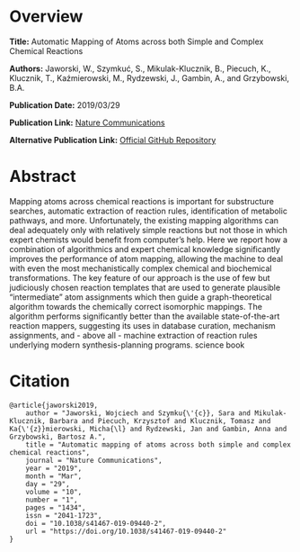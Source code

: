 # Overview
**Title:**
Automatic Mapping of Atoms across both Simple and Complex Chemical Reactions

**Authors:**
Jaworski, W., Szymkuć, S., Mikulak-Klucznik, B., Piecuch, K., Klucznik, T., Kaźmierowski, M., Rydzewski, J., Gambin, A., and Grzybowski, B.A.

**Publication Date:**
2019/03/29

**Publication Link:**
[Nature Communications](https://www.nature.com/articles/s41467-019-09440-2#citeas)

**Alternative Publication Link:**
[Official GitHub Repository](https://github.com/w-jaworski/AtomMap) 


# Abstract
Mapping atoms across chemical reactions is important for substructure searches, automatic extraction of reaction rules, identification of metabolic pathways, and more. 
Unfortunately, the existing mapping algorithms can deal adequately only with relatively simple reactions but not those in which expert chemists would benefit from computer’s help. 
Here we report how a combination of algorithmics and expert chemical knowledge significantly improves the performance of atom mapping, allowing the machine to deal with even the most mechanistically complex chemical and biochemical transformations. 
The key feature of our approach is the use of few but judiciously chosen reaction templates that are used to generate plausible “intermediate” atom assignments which then guide a graph-theoretical algorithm towards the chemically correct isomorphic mappings. 
The algorithm performs significantly better than the available state-of-the-art reaction mappers, suggesting its uses in database curation, mechanism assignments, and - above all - machine extraction of reaction rules underlying modern synthesis-planning programs.
science book


# Citation
```
@article{jaworski2019,
    author = "Jaworski, Wojciech and Szymku{\'{c}}, Sara and Mikulak-Klucznik, Barbara and Piecuch, Krzysztof and Klucznik, Tomasz and Ka{\'{z}}mierowski, Micha{\l} and Rydzewski, Jan and Gambin, Anna and Grzybowski, Bartosz A.",
    title = "Automatic mapping of atoms across both simple and complex chemical reactions",
    journal = "Nature Communications",
    year = "2019",
    month = "Mar",
    day = "29",
    volume = "10",
    number = "1",
    pages = "1434",
    issn = "2041-1723",
    doi = "10.1038/s41467-019-09440-2",
    url = "https://doi.org/10.1038/s41467-019-09440-2"
}
```
